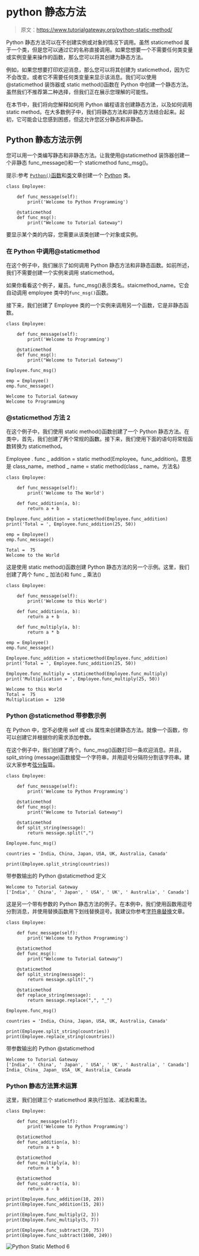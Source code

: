 # python 静态方法

> 原文：<https://www.tutorialgateway.org/python-static-method/>

Python 静态方法可以在不创建实例或对象的情况下调用。虽然 staticmethod 属于一个类，但是您可以通过它的名称直接调用。如果您想要一个不需要任何类变量或实例变量来操作的函数，那么您可以将其创建为静态方法。

例如，如果您想要打印欢迎消息，那么您可以将其创建为 staticmethod，因为它不会改变。或者它不需要任何类变量来显示该消息。我们可以使用@staticmethod 装饰器或 static method()函数在 Python 中创建一个静态方法。虽然我们不推荐第二种选择，但我们正在展示您理解的可能性。

在本节中，我们将向您解释如何用 Python 编程语言创建静态方法，以及如何调用 static method。在大多数例子中，我们将静态方法和非静态方法结合起来。起初，它可能会让您感到困惑，但这允许您区分静态和非静态。

## Python 静态方法示例

您可以用一个类编写静态和非静态方法。让我使用@staticmethod 装饰器创建一个非静态 func_message()和一个 staticmethod func_msg()。

提示:参考 [`Python()`函数](https://www.tutorialgateway.org/functions-in-python/)和[类](https://www.tutorialgateway.org/python-class/)文章创建一个 [Python](https://www.tutorialgateway.org/python-tutorial/) 类。

```
class Employee:

    def func_message(self):
        print('Welcome to Python Programming')

    @staticmethod
    def func_msg():
        print("Welcome to Tutorial Gateway")
```

要显示某个类的内容，您需要从该类创建一个对象或实例。

### 在 Python 中调用@staticmethod

在这个例子中，我们展示了如何调用 Python 静态方法和非静态函数。如前所述，我们不需要创建一个实例来调用 staticmethod。

如果你看看这个例子，雇员。func_msg()表示类名。staicmethod_name。它会自动调用 employee 类中的`func_msg()`函数。

接下来，我们创建了 Employee 类的一个实例来调用另一个函数，它是非静态函数。

```
class Employee:

    def func_message(self):
        print('Welcome to Programming')

    @staticmethod
    def func_msg():
        print("Welcome to Tutorial Gateway")

Employee.func_msg()

emp = Employee()
emp.func_message()
```

```
Welcome to Tutorial Gateway
Welcome to Programming
```

### @staticmethod 方法 2

在这个例子中，我们使用 static method()函数创建了一个 Python 静态方法。在类中，首先，我们创建了两个常规的<font color="#000000">函数</font>。接下来，我们使用下面的语句将常规函数转换为 staticmethod。

Employee . func _ addition = static method(Employee。func_addition)。意思是 class_name。method _ name = static method(class _ name。方法名)

```
class Employee:

    def func_message(self):
        print('Welcome to The World')

    def func_addition(a, b):
        return a + b

Employee.func_addition = staticmethod(Employee.func_addition)
print('Total = ', Employee.func_addition(25, 50))

emp = Employee()
emp.func_message()
```

```
Total =  75
Welcome to the World
```

这是使用 static method()函数创建 Python 静态方法的另一个示例。这里，我们创建了两个 func _ 加法()和 func _ 乘法()

```
class Employee:

    def func_message(self):
        print('Welcome to this World')

    def func_addition(a, b):
        return a + b

    def func_multiply(a, b):
        return a * b

emp = Employee()
emp.func_message()

Employee.func_addition = staticmethod(Employee.func_addition)
print('Total = ', Employee.func_addition(25, 50))

Employee.func_multiply = staticmethod(Employee.func_multiply)
print('Multiplication = ', Employee.func_multiply(25, 50))
```

```
Welcome to this World
Total =  75
Multiplication =  1250
```

### Python @staticmethod 带参数示例

在 Python 中，您不必使用 self 或 cls 属性来创建静态方法。就像一个函数，你可以创建它并根据你的需求添加参数。

在这个例子中，我们创建了两个。func_msg()函数打印一条欢迎消息。并且，split_string (message)函数接受一个字符串，并用逗号分隔符分割该字符串。建议大家参考[弦分裂](https://www.tutorialgateway.org/python-split/)篇。

```
class Employee:

    def func_message(self):
        print('Welcome to Python Programming')

    @staticmethod
    def func_msg():
        print("Welcome to Tutorial Gateway")

    @staticmethod
    def split_string(message):
        return message.split(",")

Employee.func_msg()

countries = 'India, China, Japan, USA, UK, Australia, Canada'

print(Employee.split_string(countries))
```

带参数输出的 Python @staticmethod 定义

```
Welcome to Tutorial Gateway
['India', ' China', ' Japan', ' USA', ' UK', ' Australia', ' Canada']
```

这是另一个带有参数的 Python 静态方法的例子。在本例中，我们使用函数用逗号分割消息，并使用替换函数用下划线替换逗号。我建议你参考[字符串替换](https://www.tutorialgateway.org/python-string-replace/)文章。

```
class Employee:

    def func_message(self):
        print('Welcome to Python Programming')

    @staticmethod
    def func_msg():
        print("Welcome to Tutorial Gateway")

    @staticmethod
    def split_string(message):
        return message.split(",")

    @staticmethod
    def replace_string(message):
        return message.replace(",", "_")

Employee.func_msg()

countries = 'India, China, Japan, USA, UK, Australia, Canada'

print(Employee.split_string(countries))
print(Employee.replace_string(countries))
```

带参数输出的 Python @staticmethod

```
Welcome to Tutorial Gateway
['India', ' China', ' Japan', ' USA', ' UK', ' Australia', ' Canada']
India_ China_ Japan_ USA_ UK_ Australia_ Canada
```

### Python 静态方法算术运算

这里，我们创建三个 staticmethod 来执行加法、减法和乘法。

```
class Employee:

    def func_message(self):
        print('Welcome to Python Programming')

    @staticmethod
    def func_addition(a, b):
        return a + b

    @staticmethod
    def func_multiply(a, b):
        return a * b

    @staticmethod
    def func_subtract(a, b):
        return a - b

print(Employee.func_addition(10, 20))
print(Employee.func_addition(15, 28))

print(Employee.func_multiply(2, 3))
print(Employee.func_multiply(5, 7))

print(Employee.func_subtract(20, 75))
print(Employee.func_subtract(1600, 249))
```

![Python Static Method 6](img/47f5417ee4fa67f556f0611c5dea774a.png)